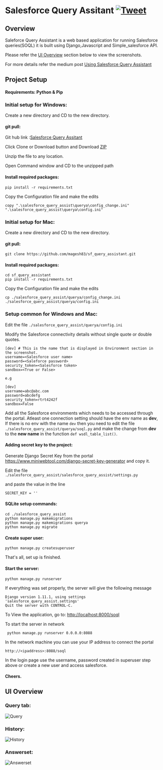# Salesforce Query Assitant [![Tweet](https://img.shields.io/twitter/url/http/shields.io.svg?style=social)](https://twitter.com/intent/tweet?text=Access%20Salesforce%20easily%20through%20Salesforce%20query%20assistant&url=https://medium.com/@Maheshj_83/salesforce-query-assistant-da3185c4aaab&hashtags=django,salesforce,soql)
## Overview
Saleforce Query Assistant is a web based application for running Salesforce queries(SOQL) it is built using Django,Javascript and Simple_salesforce API.

Please refer the [UI Overview](https://github.com/magesh83/sf_query_assistant/blob/master/README.md#ui-overview) section below to view the screenshots.

For more details refer the medium post [Using Salesforce Query Assistant](https://medium.com/@Maheshj_83/salesforce-query-assistant-da3185c4aaab)

## Project Setup

#### Requirements: Python & Pip
   

### Initial setup for Windows:

Create a new directory and CD to the new directory.

#### git pull:

Git hub link :[Salesforce Query Assitant](hhttps://github.com/magesh83/sf_query_assistant.git)

Click Clone or Download button and Download [ZIP](https://github.com/magesh83/sf_query_assistant/archive/master.zip)
 
Unzip the file to any location.

Open Command window and CD to the unzipped path

#### Install required packages:

```
pip install -r requirements.txt
```

Copy the Configuration file and make the edits

```
copy ".\salesforce_query_assist\querya\config_change.ini" ".\salesforce_query_assist\querya\config.ini"
```

### Initial setup for Mac:

Create a new directory and CD to the new directory.

#### git pull:

```
git clone https://github.com/magesh83/sf_query_assistant.git
```

#### Install required packages:

```
cd sf_query_assistant
pip install -r requirements.txt
```

Copy the Configuration file and make the edits

```
cp ./salesforce_query_assist/querya/config_change.ini ./salesforce_query_assist/querya/config.ini
```


### Setup common for Windows and Mac:
Edit the file `./salesforce_query_assist/querya/config.ini `

Modify the Salesforce connectivity details without single quote or double quotes.

```
[dev] # This is the name that is displayed in Environment section in the screenshot.
username=<Salesforce user name>
password=<Saleforce password>
security_token=<Salesforce token>
sandbox=<True or False>

e.g

[dev] 
username=abc@abc.com
password=abcdefg
security_token=rtrt4242f
sandbox=False
```

Add all the Salesforce environments which needs to be accessed through the portal.
Atleast one connection setting should have the env name as __dev__, 
If there is no env with the name `dev` then you need to edit the file 
`./salesforce_query_assist/querya/soql.py` and make the change from __dev__ to the __new name__ in the function `def wsdl_table_list()`.

#### Adding secret key to the project:
Generate Django Secret Key from the portal https://www.miniwebtool.com/django-secret-key-generator
and copy it.

Edit the file
`./salesforce_query_assist/salesforce_query_assist/settings.py`

and paste the value in the line
```
SECRET_KEY = ''
```

#### SQLite setup commands:


```
cd ./salesforce_query_assist
python manage.py makemigrations
python manage.py makemigrations querya
python manage.py migrate
```


#### Create super user:

```
python manage.py createsuperuser
```

That's all, set up is finished.

#### Start the server:

```
python manage.py runserver 
```

If everything was set properly, the server will give the following message

```
Django version 1.11.1, using settings 'salesforce_query_assist.settings'
Quit the server with CONTROL-C.
```
To View the application, go to: [http://localhost:8000/soql](http://localhost:8000/soql)

To start the server in network

```
 python manage.py runserver 0.0.0.0:8088

```

In the network machine you can use your IP address to connect the portal 
```
http://<ipaddress>:8088/soql
```

In the login page use the username, password created in superuser step above  or create a new user and access salesforce.
#### Cheers.

## UI Overview

### Query tab:

![Query](https://user-images.githubusercontent.com/14313102/45288908-7100a180-b509-11e8-8be3-21f24e0d5932.png)

### History:

![History](https://user-images.githubusercontent.com/14313102/45288926-7c53cd00-b509-11e8-9883-2436ffa27b0a.png)

### Answerset:

![Answerset](https://user-images.githubusercontent.com/14313102/45288949-8d9cd980-b509-11e8-9255-ab26c978da30.png)



